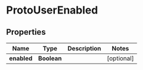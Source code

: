 

# ProtoUserEnabled


## Properties

| Name | Type | Description | Notes |
|------------ | ------------- | ------------- | -------------|
|**enabled** | **Boolean** |  |  [optional] |



